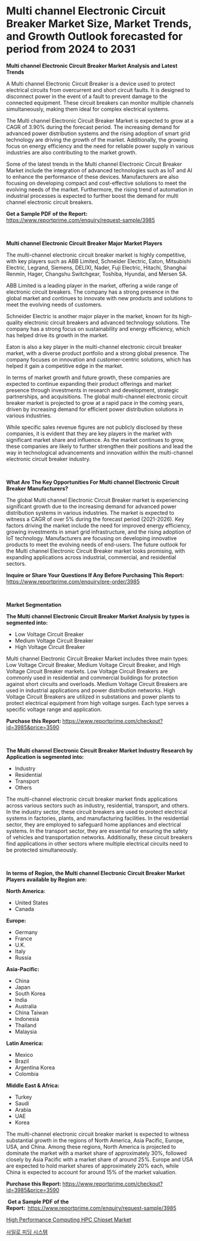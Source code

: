<p><h1>Multi channel Electronic Circuit Breaker Market Size, Market Trends, and Growth Outlook forecasted for period from 2024 to 2031</h1></p><p><strong>Multi channel Electronic Circuit Breaker Market Analysis and Latest Trends</strong></p>
<p><p>A Multi channel Electronic Circuit Breaker is a device used to protect electrical circuits from overcurrent and short circuit faults. It is designed to disconnect power in the event of a fault to prevent damage to the connected equipment. These circuit breakers can monitor multiple channels simultaneously, making them ideal for complex electrical systems.</p><p>The Multi channel Electronic Circuit Breaker Market is expected to grow at a CAGR of 3.90% during the forecast period. The increasing demand for advanced power distribution systems and the rising adoption of smart grid technology are driving the growth of the market. Additionally, the growing focus on energy efficiency and the need for reliable power supply in various industries are also contributing to the market growth.</p><p>Some of the latest trends in the Multi channel Electronic Circuit Breaker Market include the integration of advanced technologies such as IoT and AI to enhance the performance of these devices. Manufacturers are also focusing on developing compact and cost-effective solutions to meet the evolving needs of the market. Furthermore, the rising trend of automation in industrial processes is expected to further boost the demand for multi channel electronic circuit breakers.</p></p>
<p><strong>Get a Sample PDF of the Report:&nbsp;</strong> <a href="https://www.reportprime.com/enquiry/request-sample/3985">https://www.reportprime.com/enquiry/request-sample/3985</a></p>
<p>&nbsp;</p>
<p><strong>Multi channel Electronic Circuit Breaker Major Market Players</strong></p>
<p><p>The multi-channel electronic circuit breaker market is highly competitive, with key players such as ABB Limited, Schneider Electric, Eaton, Mitsubishi Electric, Legrand, Siemens, DELIXI, Nader, Fuji Electric, Hitachi, Shanghai Renmin, Hager, Changshu Switchgear, Toshiba, Hyundai, and Mersen SA.</p><p>ABB Limited is a leading player in the market, offering a wide range of electronic circuit breakers. The company has a strong presence in the global market and continues to innovate with new products and solutions to meet the evolving needs of customers.</p><p>Schneider Electric is another major player in the market, known for its high-quality electronic circuit breakers and advanced technology solutions. The company has a strong focus on sustainability and energy efficiency, which has helped drive its growth in the market.</p><p>Eaton is also a key player in the multi-channel electronic circuit breaker market, with a diverse product portfolio and a strong global presence. The company focuses on innovation and customer-centric solutions, which has helped it gain a competitive edge in the market.</p><p>In terms of market growth and future growth, these companies are expected to continue expanding their product offerings and market presence through investments in research and development, strategic partnerships, and acquisitions. The global multi-channel electronic circuit breaker market is projected to grow at a rapid pace in the coming years, driven by increasing demand for efficient power distribution solutions in various industries.</p><p>While specific sales revenue figures are not publicly disclosed by these companies, it is evident that they are key players in the market with significant market share and influence. As the market continues to grow, these companies are likely to further strengthen their positions and lead the way in technological advancements and innovation within the multi-channel electronic circuit breaker industry.</p></p>
<p>&nbsp;</p>
<p><strong>What Are The Key Opportunities For Multi channel Electronic Circuit Breaker Manufacturers?</strong></p>
<p><p>The global Multi channel Electronic Circuit Breaker market is experiencing significant growth due to the increasing demand for advanced power distribution systems in various industries. The market is expected to witness a CAGR of over 5% during the forecast period (2021-2026). Key factors driving the market include the need for improved energy efficiency, growing investments in smart grid infrastructure, and the rising adoption of IoT technology. Manufacturers are focusing on developing innovative products to meet the evolving needs of end-users. The future outlook for the Multi channel Electronic Circuit Breaker market looks promising, with expanding applications across industrial, commercial, and residential sectors.</p></p>
<p><strong>Inquire or Share Your Questions If Any Before Purchasing This Report:</strong> <a href="https://www.reportprime.com/enquiry/pre-order/3985">https://www.reportprime.com/enquiry/pre-order/3985</a></p>
<p>&nbsp;</p>
<p><strong>Market Segmentation</strong></p>
<p><strong>The Multi channel Electronic Circuit Breaker Market Analysis by types is segmented into:</strong></p>
<p><ul><li>Low Voltage Circuit Breaker</li><li>Medium Voltage Circuit Breaker</li><li>High Voltage Circuit Breaker</li></ul></p>
<p><p>Multi channel Electronic Circuit Breaker Market includes three main types: Low Voltage Circuit Breaker, Medium Voltage Circuit Breaker, and High Voltage Circuit Breaker markets. Low Voltage Circuit Breakers are commonly used in residential and commercial buildings for protection against short circuits and overloads. Medium Voltage Circuit Breakers are used in industrial applications and power distribution networks. High Voltage Circuit Breakers are utilized in substations and power plants to protect electrical equipment from high voltage surges. Each type serves a specific voltage range and application.</p></p>
<p><strong>Purchase this Report:&nbsp;</strong><a href="https://www.reportprime.com/checkout?id=3985&price=3590">https://www.reportprime.com/checkout?id=3985&price=3590</a></p>
<p>&nbsp;</p>
<p><strong>The Multi channel Electronic Circuit Breaker Market Industry Research by Application is segmented into:</strong></p>
<p><ul><li>Industry</li><li>Residential</li><li>Transport</li><li>Others</li></ul></p>
<p><p>The multi-channel electronic circuit breaker market finds applications across various sectors such as industry, residential, transport, and others. In the industry sector, these circuit breakers are used to protect electrical systems in factories, plants, and manufacturing facilities. In the residential sector, they are employed to safeguard home appliances and electrical systems. In the transport sector, they are essential for ensuring the safety of vehicles and transportation networks. Additionally, these circuit breakers find applications in other sectors where multiple electrical circuits need to be protected simultaneously.</p></p>
<p>&nbsp;</p>
<p><strong>In terms of Region, the Multi channel Electronic Circuit Breaker Market Players available by Region are:</strong></p>
<p>
    <p> <strong> North America: </strong>
        <ul>
            <li>United States</li>
            <li>Canada</li>
        </ul>
        </p> 
    <p> <strong> Europe: </strong>
        <ul>
            <li>Germany</li>
            <li>France</li>
            <li>U.K.</li>
            <li>Italy</li>
            <li>Russia</li>
        </ul>
        </p> 
    <p> <strong> Asia-Pacific: </strong>
        <ul>
            <li>China</li>
            <li>Japan</li>
            <li>South Korea</li>
            <li>India</li>
            <li>Australia</li>
            <li>China Taiwan</li>
            <li>Indonesia</li>
            <li>Thailand</li>
            <li>Malaysia</li>
        </ul>
        </p> 
    <p> <strong> Latin America: </strong>
        <ul>
            <li>Mexico</li>
            <li>Brazil</li>
            <li>Argentina Korea</li>
            <li>Colombia</li>
        </ul>
        </p> 
    <p> <strong> Middle East & Africa: </strong>
        <ul>
            <li>Turkey</li>
            <li>Saudi</li>
            <li>Arabia</li>
            <li>UAE</li>
            <li>Korea</li>
        </ul>
    </p>
    </p>
<p><p>The multi-channel electronic circuit breaker market is expected to witness substantial growth in the regions of North America, Asia Pacific, Europe, USA, and China. Among these regions, North America is projected to dominate the market with a market share of approximately 30%, followed closely by Asia Pacific with a market share of around 25%. Europe and USA are expected to hold market shares of approximately 20% each, while China is expected to account for around 15% of the market valuation.</p></p>
<p><strong>Purchase this Report: </strong><a href="https://www.reportprime.com/checkout?id=3985&price=3590">https://www.reportprime.com/checkout?id=3985&price=3590</a></p>
<p>&nbsp;<strong>Get a Sample PDF of the Report:&nbsp;&nbsp;</strong><a href="https://www.reportprime.com/enquiry/request-sample/3985">https://www.reportprime.com/enquiry/request-sample/3985</a></p>
<p><strong></strong></p>
<p><p><a href="https://github.com/AKSHATREPORTPRIME/Market-Research-Report-List-4/blob/main/high-performance-computing-hpc-chipset-market.md">High Performance Computing HPC Chipset Market</a></p><p><a href="https://github.com/rsg307664904/Market-Research-Report-List-1/blob/main/139742013867.md">사일로 피딩 시스템</a></p></p>